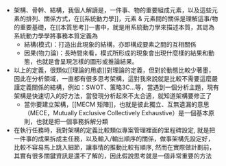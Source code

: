 - 架構、骨幹、結構，我個人解讀是，一件事、物的重要組成元素，以及這些元素的排列、關係方式，在[[系統動力學]]，元素 & 元素間的關係是理解這事/物的重要基礎，在[[本質思考]]一書中，就是用系統動力學來描述本質，其認為系統動力學學將事務本質定義為
    - 結構(模式)：打造出此現象的結構，亦即構成要素之間的互相關係
    - 因果(物力論)：長時間來看，模式所形成的現象會出現什麼樣的結果和動態，也就是會呈現怎樣的圖形或推論結果。
- 以上的定義，很類似[[理論的用處]]對理論的定義，但對於動態比較少著墨，因此在分析領域，一直都有很多思考架構，這對我來說就是比較不需要這麼嚴謹定義關係的結構，例如：SWOT、策略3C...等，當遇到一個分析主題，現有架構是快速切入的好方法，當發現分析起來不太合適，就知道架構要修正了
    - 當你要建立架構，[[MECM 矩陣]]，也就是彼此獨立、互無遺漏的意思（MECE，Mutually Exclusive Collectively Exhaustive）是一個基本原則，也就是把一個事務拆解分類
- 在執行任務時，我對架構的定義比較類似專案管理裡面的里程碑設定, 就是把一件事的成果拆成主任務，以及輸入/輸出順序的關係，做事架構先設定好，比較不容易馬上跳入細節，讓事情的推動比較有順序, 然而在實際做計劃前，其實有很多關鍵資訊是還不了解的，因此假說思考就是一個非常重要的方法
